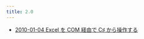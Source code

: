 ```yaml
---
title: 2.0
---
```



- [2010-01-04 Excel を COM 経由で C♯ から操作する](./../../../../d/2010/01/04/Excel_を_COM_経由で_C♯_から操作する.md)




